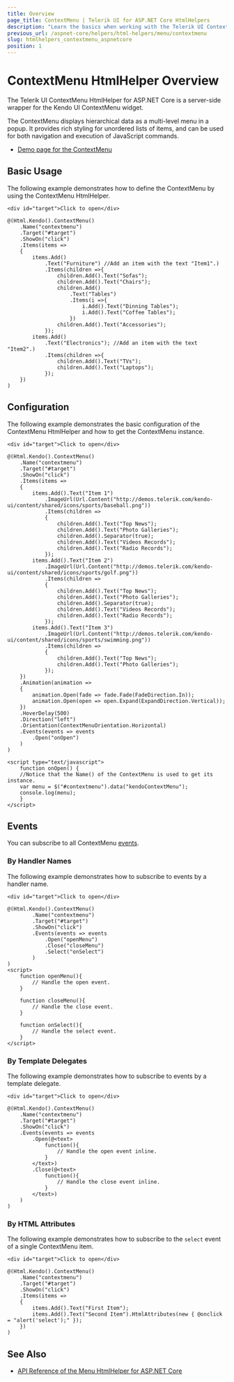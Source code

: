 ```yaml
---
title: Overview
page_title: ContextMenu | Telerik UI for ASP.NET Core HtmlHelpers
description: "Learn the basics when working with the Telerik UI ContextMenu HtmlHelper for ASP.NET Core (MVC 6 or ASP.NET Core MVC)."
previous_url: /aspnet-core/helpers/html-helpers/menu/contextmenu
slug: htmlhelpers_contextmenu_aspnetcore
position: 1
---
```


# ContextMenu HtmlHelper Overview

The Telerik UI ContextMenu HtmlHelper for ASP.NET Core is a server-side wrapper for the Kendo UI ContextMenu widget.

The ContextMenu displays hierarchical data as a multi-level menu in a popup. It provides rich styling for unordered lists of items, and can be used for both navigation and execution of JavaScript commands.

* [Demo page for the ContextMenu](https://demos.telerik.com/aspnet-core/menu/context-menu)

## Basic Usage

The following example demonstrates how to define the ContextMenu by using the ContextMenu HtmlHelper.

```Razor
<div id="target">Click to open</div>

@(Html.Kendo().ContextMenu()
    .Name("contextmenu")
    .Target("#target")
    .ShowOn("click")
    .Items(items =>
    {
        items.Add()
            .Text("Furniture") //Add an item with the text "Item1".)
            .Items(children =>{
                children.Add().Text("Sofas");
                children.Add().Text("Chairs");
                children.Add()
                    .Text("Tables")
                    .Items(i =>{
                        i.Add().Text("Dinning Tables");
                        i.Add().Text("Coffee Tables");
                    })
                children.Add().Text("Accessories");
            });
        items.Add()
            .Text("Electronics"); //Add an item with the text "Item2".)
            .Items(children =>{
                children.Add().Text("TVs");
                children.Add().Text("Laptops");
            });
    })
)
```

## Configuration

The following example demonstrates the basic configuration of the ContextMenu HtmlHelper and how to get the ContextMenu instance.

```Razor
<div id="target">Click to open</div>

@(Html.Kendo().ContextMenu()
    .Name("contextmenu")
    .Target("#target")
    .ShowOn("click")
    .Items(items =>
    {
        items.Add().Text("Item 1")
            .ImageUrl(Url.Content("http://demos.telerik.com/kendo-ui/content/shared/icons/sports/baseball.png"))
            .Items(children =>
            {
                children.Add().Text("Top News");
                children.Add().Text("Photo Galleries");
                children.Add().Separator(true);
                children.Add().Text("Videos Records");
                children.Add().Text("Radio Records");
            });
        items.Add().Text("Item 2")
            .ImageUrl(Url.Content("http://demos.telerik.com/kendo-ui/content/shared/icons/sports/golf.png"))
            .Items(children =>
            {
                children.Add().Text("Top News");
                children.Add().Text("Photo Galleries");
                children.Add().Separator(true);
                children.Add().Text("Videos Records");
                children.Add().Text("Radio Records");
            });
        items.Add().Text("Item 3")
            .ImageUrl(Url.Content("http://demos.telerik.com/kendo-ui/content/shared/icons/sports/swimming.png"))
            .Items(children =>
            {
                children.Add().Text("Top News");
                children.Add().Text("Photo Galleries");
            });
    })
    .Animation(animation =>
    {
        animation.Open(fade => fade.Fade(FadeDirection.In));
        animation.Open(open => open.Expand(ExpandDirection.Vertical));         
    })
    .HoverDelay(500)
    .Direction("left")
    .Orientation(ContextMenuOrientation.Horizontal)
    .Events(events => events
        .Open("onOpen")
    )
)

<script type="text/javascript">
    function onOpen() {
    //Notice that the Name() of the ContextMenu is used to get its instance.
    var menu = $("#contextmenu").data("kendoContextMenu");
    console.log(menu);
    }
</script>
```

## Events

You can subscribe to all ContextMenu [events](https://docs.telerik.com/kendo-ui/api/javascript/ui/contextmenu#events).

### By Handler Names

The following example demonstrates how to subscribe to events by a handler name.

```Razor
<div id="target">Click to open</div>

@(Html.Kendo().ContextMenu()
        .Name("contextmenu")
        .Target("#target")
        .ShowOn("click")
        .Events(events => events
            .Open("openMenu")
            .Close("closeMenu")
            .Select("onSelect")
        )
)
<script>
    function openMenu(){
        // Handle the open event.
    }

    function closeMenu(){
        // Handle the close event.
    }

    function onSelect(){
        // Handle the select event.
    }
</script>
```

### By Template Delegates

The following example demonstrates how to subscribe to events by a template delegate.

```Razor
<div id="target">Click to open</div>

@(Html.Kendo().ContextMenu()
    .Name("contextmenu")
    .Target("#target")
    .ShowOn("click")
    .Events(events => events
        .Open(@<text>
            function(){
                // Handle the open event inline.
            }
        </text>)
        .Close(@<text>
            function(){
                // Handle the close event inline.
            }
        </text>)
    )
)
```

### By HTML Attributes

The following example demonstrates how to subscribe to the `select` event of a single ContextMenu item.

```Razor
<div id="target">Click to open</div>

@(Html.Kendo().ContextMenu()
    .Name("contextmenu")
    .Target("#target")
    .ShowOn("click")
    .Items(items =>
    {       
        items.Add().Text("First Item");
        items.Add().Text("Second Item").HtmlAttributes(new { @onclick = "alert('select');" });
    })
)
```

## See Also

* [API Reference of the Menu HtmlHelper for ASP.NET Core](/api/menu)
